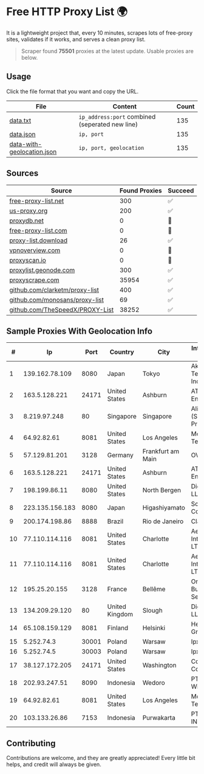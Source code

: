 
# Free HTTP Proxy List 🌍

It is a lightweight project that, every 10 minutes, scrapes lots of free-proxy sites, validates if it works, and serves a clean proxy list.


> Scraper found **75501** proxies at the latest update. Usable proxies are below.

## Usage

Click the file format that you want and copy the URL.


|File|Content|Count|
|----|-------|-----|
|[data.txt](https://raw.githubusercontent.com/themiralay/Proxy-List-World/master/data.txt)|`ip_address:port` combined (seperated new line)|135|
|[data.json](https://raw.githubusercontent.com/themiralay/Proxy-List-World/master/data.json)|`ip, port`|135|
|[data-with-geolocation.json](https://raw.githubusercontent.com/themiralay/Proxy-List-World/master/data-with-geolocation.json)|`ip, port, geolocation`|135|

## Sources

|Source|Found Proxies|Succeed|
|------|-------------|-------|
|[free-proxy-list.net](https://free-proxy-list.net)|300|✅|
|[us-proxy.org](https://www.us-proxy.org)|200|✅|
|[proxydb.net](http://proxydb.net)|0|🚫|
|[free-proxy-list.com](https://free-proxy-list.com/?page=&port=&type%5B%5D=http&type%5B%5D=https&up_time=0&search=Search)|0|🚫|
|[proxy-list.download](https://www.proxy-list.download/HTTP)|26|✅|
|[vpnoverview.com](https://vpnoverview.com/privacy/anonymous-browsing/free-proxy-servers)|0|🚫|
|[proxyscan.io](https://www.proxyscan.io)|0|🚫|
|[proxylist.geonode.com](https://proxylist.geonode.com/api/proxy-list?limit=300&page=1&sort_by=lastChecked&sort_type=desc&protocols=http,https)|300|✅|
|[proxyscrape.com](https://api.proxyscrape.com/v2/?request=displayproxies&protocol=http&timeout=10000&country=all&ssl=all&anonymity=all)|35954|✅|
|[github.com/clarketm/proxy-list](https://raw.githubusercontent.com/clarketm/proxy-list/master/proxy-list-raw.txt)|400|✅|
|[github.com/monosans/proxy-list](https://raw.githubusercontent.com/monosans/proxy-list/main/proxies/http.txt)|69|✅|
|[github.com/TheSpeedX/PROXY-List](https://raw.githubusercontent.com/TheSpeedX/PROXY-List/master/http.txt)|38252|✅|


## Sample Proxies With Geolocation Info

|#|Ip|Port|Country|City|Internet Service Provider|
|-|--|----|-------|----|-------------------------|
|1|139.162.78.109|8080|Japan|Tokyo|Akamai Technologies, Inc.|
|2|163.5.128.221|24171|United States|Ashburn|AT&T Enterprises, LLC|
|3|8.219.97.248|80|Singapore|Singapore|Alibaba Cloud (Singapore) Private Limited|
|4|64.92.82.61|8081|United States|Los Angeles|Momentum Telecom, Inc.|
|5|57.129.81.201|3128|Germany|Frankfurt am Main|OVH SAS|
|6|163.5.128.221|24171|United States|Ashburn|AT&T Enterprises, LLC|
|7|198.199.86.11|8080|United States|North Bergen|DigitalOcean, LLC|
|8|223.135.156.183|8080|Japan|Higashiyamato|So-net Corporation|
|9|200.174.198.86|8888|Brazil|Rio de Janeiro|Claro S.A|
|10|77.110.114.116|8081|United States|Charlotte|Aeza International LTD|
|11|77.110.114.116|8081|United States|Charlotte|Aeza International LTD|
|12|195.25.20.155|3128|France|Bellême|Orange Business Services|
|13|134.209.29.120|80|United Kingdom|Slough|DigitalOcean, LLC|
|14|65.108.159.129|8081|Finland|Helsinki|Hetzner Online GmbH|
|15|5.252.74.3|30001|Poland|Warsaw|Ipxo LLC|
|16|5.252.74.5|30003|Poland|Warsaw|Ipxo LLC|
|17|38.127.172.205|24171|United States|Washington|Cogent Communications|
|18|202.93.247.51|8090|Indonesia|Wedoro|PT. Dutakom Wibawa Putra|
|19|64.92.82.61|8081|United States|Los Angeles|Momentum Telecom, Inc.|
|20|103.133.26.86|7153|Indonesia|Purwakarta|PT PHATRIA INTI PERSADA|



## Contributing

Contributions are welcome, and they are greatly appreciated! Every
little bit helps, and credit will always be given.

